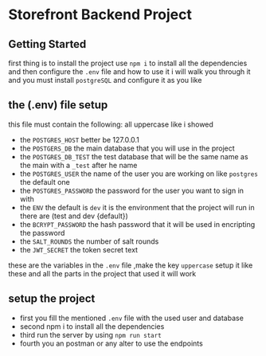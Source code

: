 # Storefront Backend Project

## Getting Started

first thing is to install the project use `npm i` to install all the dependencies and then configure the `.env` file and how to use it i will walk you through it and you must install `postgreSQL` and configure it as you like

## the (.env) file setup

this file must contain the following: all uppercase like i showed

- the `POSTGRES_HOST` better be 127.0.0.1
- the `POSTGERS_DB` the main database that you will use in the project
- the `POSTGRES_DB_TEST` the test database that will be the same name as the main with a `_test` after he name
- the `POSTGRES_USER` the name of the user you are working on like `postgres` the default one
- the `POSTGRES_PASSWORD` the password for the user you want to sign in with
- the `ENV` the default is `dev` it is the environment that the project will run in there are (test and dev {default})
- the `BCRYPT_PASSWORD` the hash password that it will be used in encripting the password
- the `SALT_ROUNDS` the number of salt rounds
- the `JWT_SECRET` the token secret text

these are the variables in the `.env` file ,make the key `uppercase`
setup it like these and all the parts in the project that used it will work

## setup the project

- first you fill the mentioned `.env` file with the used user and database
- second npm i to install all the dependencies
- third run the server by using `npm run start`
- fourth you an postman or any alter to use the endpoints
